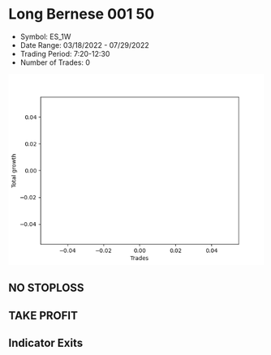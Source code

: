 # Long Bernese 001 50 
- Symbol: ES_1W
- Date Range: 03/18/2022 - 07/29/2022
- Trading Period: 7:20-12:30
- Number of Trades: 0

![Plot](LongBernese00150ES_1W.png)
## NO STOPLOSS











## TAKE PROFIT






## Indicator Exits



